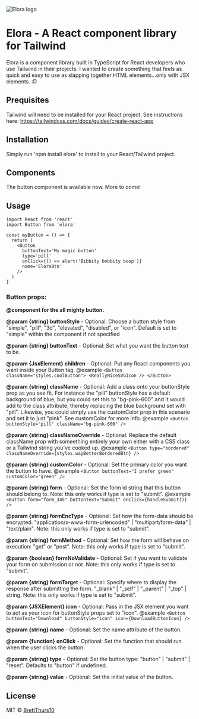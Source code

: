 ![Elora logo](https://i.imgur.com/51YX3oQ.png)

# Elora - A React component library for Tailwind

Elora is a component library built in TypeScript for React developers who use Tailwind in their projects. I wanted to create something that feels as quick and easy to use as slapping together HTML elements...only with JSX elements. :D

## Prequisites

Tailwind will need to be installed for your React project. See instructions here: https://tailwindcss.com/docs/guides/create-react-app

## Installation

Simply run 'npm install elora' to install to your React/Tailwind project.

## Components

The button component is available now. More to come!

## Usage

```tsx
import React from 'react'
import Button from 'elora'

const myButton = () => {
  return (
    <Button
      buttonText='My magic button'
      type='pill'
      onClick={() => alert('Bibbity bobbity boop')}
      name='EloraBtn'
    />
  )
}
```

### Button props:

**@component for the all mighty button.**

**@param {string} buttonStyle** - Optional: Choose a button style from "simple", "pill", "3d", "elevated", "disabled", or "icon". Default is set to "simple" within the component if not specified

**@param {string} buttonText** - Optional: Set what you want the button text to be.

**@param {JsxElement} children** - Optional: Put any React components you want inside your Button tag.
@example
`<Button className="styles.coolButton"> <ReallyNiceSVGIcon /> </Button>`

**@param {string} className** - Optional: Add a class onto your buttonStyle prop as you see fit. For instance the "pill" buttonStyle has a default background of blue, but you could set this to "bg-pink-600" and it would add to the class attribute, thereby replacing the blue background set with "pill". Likewise, you could simply use the customColor prop in this scenario and set it to just "pink". See customColor for more info.
@example
`<Button buttonStyle="pill" className="bg-pink-600" />`

**@param {string} classNameOverride** - Optional: Replace the default className prop with someething entirely your own either with a CSS class or a Tailwind string you've cooked up.
@example
`<Button type="bordered" classNameOverride={styles.wayBetterBorderedBtn} />`

**@param {string} customColor** - Optional: Set the primary color you want the button to have.
@example
`<Button buttonText="I prefer green" customColor="green" />`

**@param {string} form** - Optional: Set the form id string that this button should belong to. Note: this only works if type is set to "submit".
@example
`<Button form="form_345" buttonText="Submit" onClick={handleSubmit()} />`

**@param {string} formEncType** - Optional: Set how the form-data should be encrypted. "application/x-www-form-urlencoded" | "multipart/form-data" | "text/plain". Note: this only works if type is set to "submit".

**@param {string} formMethod** - Optional: Set how the form will behave on execution: "get" or "post". Note: this only works if type is set to "submit".

**@param {boolean} formNoValidate** - Optional: Set if you want to validate your form on submission or not. Note: this only works if type is set to "submit".

**@param {string} formTarget** - Optional: Specify where to display the response after submitting the form. "\_blank" | "\_self" | "\_parent" | "\_top" | string. Note: this only works if type is set to "submit".

**@param {JSXElement} icon** - Optional: Pass in the JSX element you want to act as your icon for buttonStyle props set to "icon".
@example
`<Button buttonText="Download" buttonStyle="icon" icon={DownloadButtonIcon} />`

**@param {string} name** - Optional: Set the name attribute of the button.

**@param {function} onClick** - Optional: Set the function that should run when the user clicks the button.

**@param {string} type** - Optional: Set the button type: "button" | "submit" | "reset". Defaults to "button" if undefined.

**@param {string} value** - Optional: Set the initial value of the button.

## License

MIT © [BrettThurs10](https://github.com/BrettThurs10)
